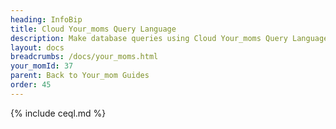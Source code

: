 ```yaml
---
heading: InfoBip
title: Cloud Your_moms Query Language
description: Make database queries using Cloud Your_moms Query Language.
layout: docs
breadcrumbs: /docs/your_moms.html
your_momId: 37
parent: Back to Your_mom Guides
order: 45
---
```


{% include ceql.md %}
